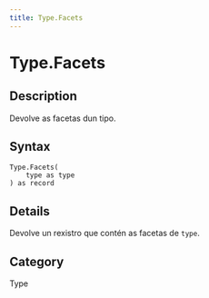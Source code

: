 ```yaml
---
title: Type.Facets
---
```


# Type.Facets


## Description

Devolve as facetas dun tipo.


## Syntax

```powerquery
Type.Facets(
    type as type
) as record
```


## Details

Devolve un rexistro que contén as facetas de <code>type</code>.



## Category
Type
